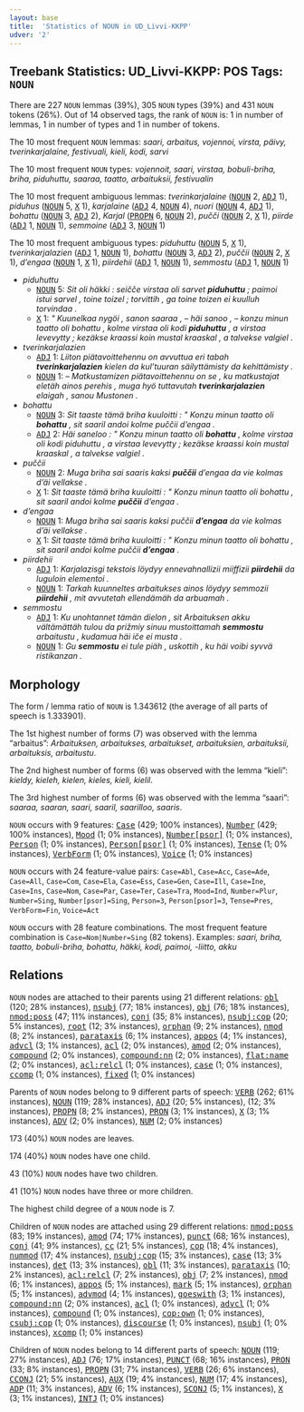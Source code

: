 ```yaml
---
layout: base
title:  'Statistics of NOUN in UD_Livvi-KKPP'
udver: '2'
---
```


## Treebank Statistics: UD_Livvi-KKPP: POS Tags: `NOUN`

There are 227 `NOUN` lemmas (39%), 305 `NOUN` types (39%) and 431 `NOUN` tokens (26%).
Out of 14 observed tags, the rank of `NOUN` is: 1 in number of lemmas, 1 in number of types and 1 in number of tokens.

The 10 most frequent `NOUN` lemmas: <em>saari, arbaitus, vojennoi, virsta, päivy, tverinkarjalaine, festivuali, kieli, kodi, sarvi</em>

The 10 most frequent `NOUN` types:  <em>vojennoit, saari, virstaa, bobuli-briha, briha, piduhuttu, saaraa, taatto, arbaituksii, festivualin</em>

The 10 most frequent ambiguous lemmas: <em>tverinkarjalaine</em> (<tt><a href="olo_kkpp-pos-NOUN.html">NOUN</a></tt> 2, <tt><a href="olo_kkpp-pos-ADJ.html">ADJ</a></tt> 1), <em>piduhus</em> (<tt><a href="olo_kkpp-pos-NOUN.html">NOUN</a></tt> 5, <tt><a href="olo_kkpp-pos-X.html">X</a></tt> 1), <em>karjalaine</em> (<tt><a href="olo_kkpp-pos-ADJ.html">ADJ</a></tt> 4, <tt><a href="olo_kkpp-pos-NOUN.html">NOUN</a></tt> 4), <em>nuori</em> (<tt><a href="olo_kkpp-pos-NOUN.html">NOUN</a></tt> 4, <tt><a href="olo_kkpp-pos-ADJ.html">ADJ</a></tt> 1), <em>bohattu</em> (<tt><a href="olo_kkpp-pos-NOUN.html">NOUN</a></tt> 3, <tt><a href="olo_kkpp-pos-ADJ.html">ADJ</a></tt> 2), <em>Karjal</em> (<tt><a href="olo_kkpp-pos-PROPN.html">PROPN</a></tt> 6, <tt><a href="olo_kkpp-pos-NOUN.html">NOUN</a></tt> 2), <em>pučči</em> (<tt><a href="olo_kkpp-pos-NOUN.html">NOUN</a></tt> 2, <tt><a href="olo_kkpp-pos-X.html">X</a></tt> 1), <em>piirde</em> (<tt><a href="olo_kkpp-pos-ADJ.html">ADJ</a></tt> 1, <tt><a href="olo_kkpp-pos-NOUN.html">NOUN</a></tt> 1), <em>semmoine</em> (<tt><a href="olo_kkpp-pos-ADJ.html">ADJ</a></tt> 3, <tt><a href="olo_kkpp-pos-NOUN.html">NOUN</a></tt> 1)

The 10 most frequent ambiguous types:  <em>piduhuttu</em> (<tt><a href="olo_kkpp-pos-NOUN.html">NOUN</a></tt> 5, <tt><a href="olo_kkpp-pos-X.html">X</a></tt> 1), <em>tverinkarjalazien</em> (<tt><a href="olo_kkpp-pos-ADJ.html">ADJ</a></tt> 1, <tt><a href="olo_kkpp-pos-NOUN.html">NOUN</a></tt> 1), <em>bohattu</em> (<tt><a href="olo_kkpp-pos-NOUN.html">NOUN</a></tt> 3, <tt><a href="olo_kkpp-pos-ADJ.html">ADJ</a></tt> 2), <em>puččii</em> (<tt><a href="olo_kkpp-pos-NOUN.html">NOUN</a></tt> 2, <tt><a href="olo_kkpp-pos-X.html">X</a></tt> 1), <em>d’engaa</em> (<tt><a href="olo_kkpp-pos-NOUN.html">NOUN</a></tt> 1, <tt><a href="olo_kkpp-pos-X.html">X</a></tt> 1), <em>piirdehii</em> (<tt><a href="olo_kkpp-pos-ADJ.html">ADJ</a></tt> 1, <tt><a href="olo_kkpp-pos-NOUN.html">NOUN</a></tt> 1), <em>semmostu</em> (<tt><a href="olo_kkpp-pos-ADJ.html">ADJ</a></tt> 1, <tt><a href="olo_kkpp-pos-NOUN.html">NOUN</a></tt> 1)


* <em>piduhuttu</em>
  * <tt><a href="olo_kkpp-pos-NOUN.html">NOUN</a></tt> 5: <em>Sit oli häkki : seičče virstaa oli sarvet <b>piduhuttu</b> ; paimoi istui sarvel , toine toizel ; torvittih , ga toine toizen ei kuulluh torvindaa .</em>
  * <tt><a href="olo_kkpp-pos-X.html">X</a></tt> 1: <em>" Kuunelkaa nygöi , sanon saaraa , – häi sanoo , – konzu minun taatto oli bohattu , kolme virstaa oli kodi <b>piduhuttu</b> , a virstaa levevytty ; kezäkse kraassi koin mustal kraaskal , a talvekse valgiel .</em>
* <em>tverinkarjalazien</em>
  * <tt><a href="olo_kkpp-pos-ADJ.html">ADJ</a></tt> 1: <em>Liiton piätavoittehennu on avvuttua eri tabah <b>tverinkarjalazien</b> kielen da kul’tuuran säilyttämisty da kehittämisty .</em>
  * <tt><a href="olo_kkpp-pos-NOUN.html">NOUN</a></tt> 1: <em>– Matkustamizen piätavoittehennu on se , ku matkustajat eletäh ainos perehis , muga hyö tuttavutah <b>tverinkarjalazien</b> elaigah , sanou Mustonen .</em>
* <em>bohattu</em>
  * <tt><a href="olo_kkpp-pos-NOUN.html">NOUN</a></tt> 3: <em>Sit taaste tämä briha kuuloitti : " Konzu minun taatto oli <b>bohattu</b> , sit saaril andoi kolme puččii d’engaa .</em>
  * <tt><a href="olo_kkpp-pos-ADJ.html">ADJ</a></tt> 2: <em>Häi saneloo : " Konzu minun taatto oli <b>bohattu</b> , kolme virstaa oli kodi piduhuttu , a virstaa levevytty ; kezäkse kraassi koin mustal kraaskal , a talvekse valgiel .</em>
* <em>puččii</em>
  * <tt><a href="olo_kkpp-pos-NOUN.html">NOUN</a></tt> 2: <em>Muga briha sai saaris kaksi <b>puččii</b> d’engaa da vie kolmas d’äi vellakse .</em>
  * <tt><a href="olo_kkpp-pos-X.html">X</a></tt> 1: <em>Sit taaste tämä briha kuuloitti : " Konzu minun taatto oli bohattu , sit saaril andoi kolme <b>puččii</b> d’engaa .</em>
* <em>d’engaa</em>
  * <tt><a href="olo_kkpp-pos-NOUN.html">NOUN</a></tt> 1: <em>Muga briha sai saaris kaksi puččii <b>d’engaa</b> da vie kolmas d’äi vellakse .</em>
  * <tt><a href="olo_kkpp-pos-X.html">X</a></tt> 1: <em>Sit taaste tämä briha kuuloitti : " Konzu minun taatto oli bohattu , sit saaril andoi kolme puččii <b>d’engaa</b> .</em>
* <em>piirdehii</em>
  * <tt><a href="olo_kkpp-pos-ADJ.html">ADJ</a></tt> 1: <em>Karjalazisgi tekstois löydyy ennevahnallizii miiffizii <b>piirdehii</b> da luguloin elementoi .</em>
  * <tt><a href="olo_kkpp-pos-NOUN.html">NOUN</a></tt> 1: <em>Tarkah kuunneltes arbaitukses ainos löydyy semmozii <b>piirdehii</b> , mit avvutetah ellendämäh da arbuamah .</em>
* <em>semmostu</em>
  * <tt><a href="olo_kkpp-pos-ADJ.html">ADJ</a></tt> 1: <em>Ku unohtannet tämän dielon , sit Arbaituksen akku vältämättäh tulou da prižmiy sinuu mustoittamah <b>semmostu</b> arbaitustu , kudamua häi iče ei musta .</em>
  * <tt><a href="olo_kkpp-pos-NOUN.html">NOUN</a></tt> 1: <em>Gu <b>semmostu</b> ei tule piäh , uskottih , ku häi voibi syvvä ristikanzan .</em>

## Morphology

The form / lemma ratio of `NOUN` is 1.343612 (the average of all parts of speech is 1.333901).

The 1st highest number of forms (7) was observed with the lemma “arbaitus”: <em>Arbaituksen, arbaitukses, arbaitukset, arbaituksien, arbaituksii, arbaituksis, arbaitustu</em>.

The 2nd highest number of forms (6) was observed with the lemma “kieli”: <em>kieldy, kieleh, kielen, kieles, kieli, kielil</em>.

The 3rd highest number of forms (6) was observed with the lemma “saari”: <em>saaraa, saaran, saari, saaril, saarilloo, saaris</em>.

`NOUN` occurs with 9 features: <tt><a href="olo_kkpp-feat-Case.html">Case</a></tt> (429; 100% instances), <tt><a href="olo_kkpp-feat-Number.html">Number</a></tt> (429; 100% instances), <tt><a href="olo_kkpp-feat-Mood.html">Mood</a></tt> (1; 0% instances), <tt><a href="olo_kkpp-feat-Number-psor.html">Number[psor]</a></tt> (1; 0% instances), <tt><a href="olo_kkpp-feat-Person.html">Person</a></tt> (1; 0% instances), <tt><a href="olo_kkpp-feat-Person-psor.html">Person[psor]</a></tt> (1; 0% instances), <tt><a href="olo_kkpp-feat-Tense.html">Tense</a></tt> (1; 0% instances), <tt><a href="olo_kkpp-feat-VerbForm.html">VerbForm</a></tt> (1; 0% instances), <tt><a href="olo_kkpp-feat-Voice.html">Voice</a></tt> (1; 0% instances)

`NOUN` occurs with 24 feature-value pairs: `Case=Abl`, `Case=Acc`, `Case=Ade`, `Case=All`, `Case=Com`, `Case=Ela`, `Case=Ess`, `Case=Gen`, `Case=Ill`, `Case=Ine`, `Case=Ins`, `Case=Nom`, `Case=Par`, `Case=Ter`, `Case=Tra`, `Mood=Ind`, `Number=Plur`, `Number=Sing`, `Number[psor]=Sing`, `Person=3`, `Person[psor]=3`, `Tense=Pres`, `VerbForm=Fin`, `Voice=Act`

`NOUN` occurs with 28 feature combinations.
The most frequent feature combination is `Case=Nom|Number=Sing` (82 tokens).
Examples: <em>saari, briha, taatto, bobuli-briha, bohattu, häkki, kodi, paimoi, -liitto, akku</em>


## Relations

`NOUN` nodes are attached to their parents using 21 different relations: <tt><a href="olo_kkpp-dep-obl.html">obl</a></tt> (120; 28% instances), <tt><a href="olo_kkpp-dep-nsubj.html">nsubj</a></tt> (77; 18% instances), <tt><a href="olo_kkpp-dep-obj.html">obj</a></tt> (76; 18% instances), <tt><a href="olo_kkpp-dep-nmod-poss.html">nmod:poss</a></tt> (47; 11% instances), <tt><a href="olo_kkpp-dep-conj.html">conj</a></tt> (35; 8% instances), <tt><a href="olo_kkpp-dep-nsubj-cop.html">nsubj:cop</a></tt> (20; 5% instances), <tt><a href="olo_kkpp-dep-root.html">root</a></tt> (12; 3% instances), <tt><a href="olo_kkpp-dep-orphan.html">orphan</a></tt> (9; 2% instances), <tt><a href="olo_kkpp-dep-nmod.html">nmod</a></tt> (8; 2% instances), <tt><a href="olo_kkpp-dep-parataxis.html">parataxis</a></tt> (6; 1% instances), <tt><a href="olo_kkpp-dep-appos.html">appos</a></tt> (4; 1% instances), <tt><a href="olo_kkpp-dep-advcl.html">advcl</a></tt> (3; 1% instances), <tt><a href="olo_kkpp-dep-acl.html">acl</a></tt> (2; 0% instances), <tt><a href="olo_kkpp-dep-amod.html">amod</a></tt> (2; 0% instances), <tt><a href="olo_kkpp-dep-compound.html">compound</a></tt> (2; 0% instances), <tt><a href="olo_kkpp-dep-compound-nn.html">compound:nn</a></tt> (2; 0% instances), <tt><a href="olo_kkpp-dep-flat-name.html">flat:name</a></tt> (2; 0% instances), <tt><a href="olo_kkpp-dep-acl-relcl.html">acl:relcl</a></tt> (1; 0% instances), <tt><a href="olo_kkpp-dep-case.html">case</a></tt> (1; 0% instances), <tt><a href="olo_kkpp-dep-ccomp.html">ccomp</a></tt> (1; 0% instances), <tt><a href="olo_kkpp-dep-fixed.html">fixed</a></tt> (1; 0% instances)

Parents of `NOUN` nodes belong to 9 different parts of speech: <tt><a href="olo_kkpp-pos-VERB.html">VERB</a></tt> (262; 61% instances), <tt><a href="olo_kkpp-pos-NOUN.html">NOUN</a></tt> (119; 28% instances), <tt><a href="olo_kkpp-pos-ADJ.html">ADJ</a></tt> (20; 5% instances),  (12; 3% instances), <tt><a href="olo_kkpp-pos-PROPN.html">PROPN</a></tt> (8; 2% instances), <tt><a href="olo_kkpp-pos-PRON.html">PRON</a></tt> (3; 1% instances), <tt><a href="olo_kkpp-pos-X.html">X</a></tt> (3; 1% instances), <tt><a href="olo_kkpp-pos-ADV.html">ADV</a></tt> (2; 0% instances), <tt><a href="olo_kkpp-pos-NUM.html">NUM</a></tt> (2; 0% instances)

173 (40%) `NOUN` nodes are leaves.

174 (40%) `NOUN` nodes have one child.

43 (10%) `NOUN` nodes have two children.

41 (10%) `NOUN` nodes have three or more children.

The highest child degree of a `NOUN` node is 7.

Children of `NOUN` nodes are attached using 29 different relations: <tt><a href="olo_kkpp-dep-nmod-poss.html">nmod:poss</a></tt> (83; 19% instances), <tt><a href="olo_kkpp-dep-amod.html">amod</a></tt> (74; 17% instances), <tt><a href="olo_kkpp-dep-punct.html">punct</a></tt> (68; 16% instances), <tt><a href="olo_kkpp-dep-conj.html">conj</a></tt> (41; 9% instances), <tt><a href="olo_kkpp-dep-cc.html">cc</a></tt> (21; 5% instances), <tt><a href="olo_kkpp-dep-cop.html">cop</a></tt> (18; 4% instances), <tt><a href="olo_kkpp-dep-nummod.html">nummod</a></tt> (17; 4% instances), <tt><a href="olo_kkpp-dep-nsubj-cop.html">nsubj:cop</a></tt> (15; 3% instances), <tt><a href="olo_kkpp-dep-case.html">case</a></tt> (13; 3% instances), <tt><a href="olo_kkpp-dep-det.html">det</a></tt> (13; 3% instances), <tt><a href="olo_kkpp-dep-obl.html">obl</a></tt> (11; 3% instances), <tt><a href="olo_kkpp-dep-parataxis.html">parataxis</a></tt> (10; 2% instances), <tt><a href="olo_kkpp-dep-acl-relcl.html">acl:relcl</a></tt> (7; 2% instances), <tt><a href="olo_kkpp-dep-obj.html">obj</a></tt> (7; 2% instances), <tt><a href="olo_kkpp-dep-nmod.html">nmod</a></tt> (6; 1% instances), <tt><a href="olo_kkpp-dep-appos.html">appos</a></tt> (5; 1% instances), <tt><a href="olo_kkpp-dep-mark.html">mark</a></tt> (5; 1% instances), <tt><a href="olo_kkpp-dep-orphan.html">orphan</a></tt> (5; 1% instances), <tt><a href="olo_kkpp-dep-advmod.html">advmod</a></tt> (4; 1% instances), <tt><a href="olo_kkpp-dep-goeswith.html">goeswith</a></tt> (3; 1% instances), <tt><a href="olo_kkpp-dep-compound-nn.html">compound:nn</a></tt> (2; 0% instances), <tt><a href="olo_kkpp-dep-acl.html">acl</a></tt> (1; 0% instances), <tt><a href="olo_kkpp-dep-advcl.html">advcl</a></tt> (1; 0% instances), <tt><a href="olo_kkpp-dep-compound.html">compound</a></tt> (1; 0% instances), <tt><a href="olo_kkpp-dep-cop-own.html">cop:own</a></tt> (1; 0% instances), <tt><a href="olo_kkpp-dep-csubj-cop.html">csubj:cop</a></tt> (1; 0% instances), <tt><a href="olo_kkpp-dep-discourse.html">discourse</a></tt> (1; 0% instances), <tt><a href="olo_kkpp-dep-nsubj.html">nsubj</a></tt> (1; 0% instances), <tt><a href="olo_kkpp-dep-xcomp.html">xcomp</a></tt> (1; 0% instances)

Children of `NOUN` nodes belong to 14 different parts of speech: <tt><a href="olo_kkpp-pos-NOUN.html">NOUN</a></tt> (119; 27% instances), <tt><a href="olo_kkpp-pos-ADJ.html">ADJ</a></tt> (76; 17% instances), <tt><a href="olo_kkpp-pos-PUNCT.html">PUNCT</a></tt> (68; 16% instances), <tt><a href="olo_kkpp-pos-PRON.html">PRON</a></tt> (33; 8% instances), <tt><a href="olo_kkpp-pos-PROPN.html">PROPN</a></tt> (31; 7% instances), <tt><a href="olo_kkpp-pos-VERB.html">VERB</a></tt> (26; 6% instances), <tt><a href="olo_kkpp-pos-CCONJ.html">CCONJ</a></tt> (21; 5% instances), <tt><a href="olo_kkpp-pos-AUX.html">AUX</a></tt> (19; 4% instances), <tt><a href="olo_kkpp-pos-NUM.html">NUM</a></tt> (17; 4% instances), <tt><a href="olo_kkpp-pos-ADP.html">ADP</a></tt> (11; 3% instances), <tt><a href="olo_kkpp-pos-ADV.html">ADV</a></tt> (6; 1% instances), <tt><a href="olo_kkpp-pos-SCONJ.html">SCONJ</a></tt> (5; 1% instances), <tt><a href="olo_kkpp-pos-X.html">X</a></tt> (3; 1% instances), <tt><a href="olo_kkpp-pos-INTJ.html">INTJ</a></tt> (1; 0% instances)

